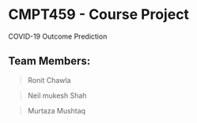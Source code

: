 # CMPT459 - Course Project
COVID-19 Outcome Prediction

## Team Members:
 > Ronit Chawla
 
 > Neil mukesh Shah
 
 > Murtaza Mushtaq

